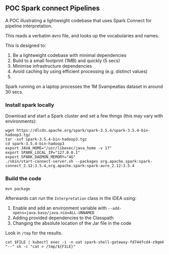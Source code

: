 ## POC Spark connect Pipelines

A POC illustrating a lightweight codebase that uses Spark Connect for pipeline interpretation.

This reads a verbatim avro file, and looks up the vocabularies and names.

This is designed to:

1. Be a lightweight codebase with minimal dependencies
2. Build to a small footprint (1MB) and quickly (5 secs)
3. Minimise infrastructure dependencies 
4. Avoid caching by using efficient processing (e.g. distinct values) 
5. 

Spark running on a laptop processes the 1M Svampeatlas dataset in around 30 secs.

### Install spark locally

Download and start a Spark cluster and set a few things (this may vary with environments):

```
wget https://dlcdn.apache.org/spark/spark-3.5.4/spark-3.5.4-bin-hadoop3.tgz        
tar -xvf spark-3.5.4-bin-hadoop3.tgz
cd spark-3.5.4-bin-hadoop3
export JAVA_HOME="/usr/libexec/java_home -v 17"
export SPARK_LOCAL_IP="127.0.0.1"
export SPARK_DAEMON_MEMORY="4G"
./sbin/start-connect-server.sh --packages org.apache.spark:spark-connect_2.12:3.5.4,org.apache.spark:spark-avro_2.12:3.5.4
```

### Build the code 

```
mvn package
```

Afterwards can run the `Interpretation` class in the IDEA using:

1. Enable and add an environment variable with `--add-opens=java.base/java.nio=ALL-UNNAMED` 
2. Adding provided dependencies to the Classpath
3. Changing the absolute location of the Jar file in the code

Look in `/tmp` for the results.



```
cat $FILE | kubectl exec -i -n uat spark-shell-gateway-fd744fcd4-z9qm4 "--" sh -c "cat > /tmp/${FILE}"
```